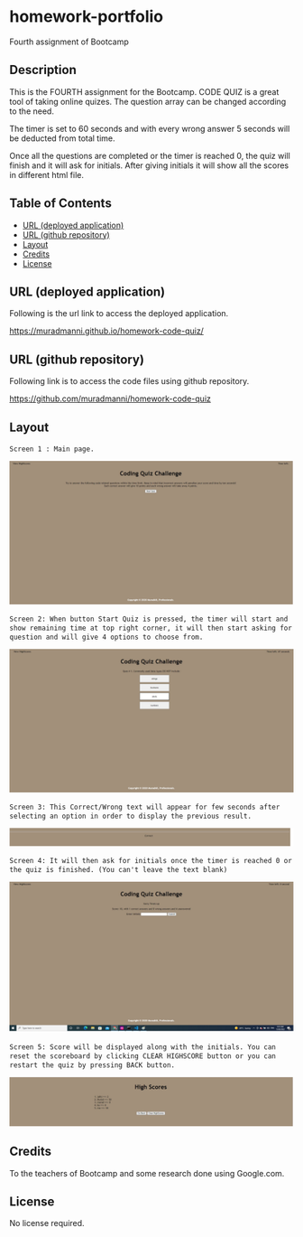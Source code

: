 
# homework-portfolio
Fourth assignment of Bootcamp

## Description

This is the FOURTH assignment for the Bootcamp. CODE QUIZ is a great tool of taking online quizes. The question array can be changed according to the need.

The timer is set to 60 seconds and with every wrong answer 5 seconds will be deducted from total time.

Once all the questions are completed or the timer is reached 0, the quiz will finish and it will ask for initials. After giving initials it will show all the scores in different html file.


## Table of Contents

- [URL (deployed application)](#url)
- [URL (github repository)](#urlrepo)
- [Layout](#layout)
- [Credits](#credits)
- [License](#license)

## URL (deployed application)<a name="url"></a>

Following is the url link to access the deployed application.

https://muradmanni.github.io/homework-code-quiz/


## URL (github repository)<a name="urlrepo"></a>

Following link is to access the code files using github repository.

https://github.com/muradmanni/homework-code-quiz


## Layout
    Screen 1 : Main page.
   ![screenshot of the webpage](Assets/images/screenshot1.jpg)

    Screen 2: When button Start Quiz is pressed, the timer will start and show remaining time at top right corner, it will then start asking for question and will give 4 options to choose from.
   ![screenshot of the webpage](Assets/images/screenshot2.jpg)
   
    Screen 3: This Correct/Wrong text will appear for few seconds after selecting an option in order to display the previous result.
   ![screenshot of the webpage](Assets/images/screenshot3.jpg)

    Screen 4: It will then ask for initials once the timer is reached 0 or the quiz is finished. (You can't leave the text blank)
   ![screenshot of the webpage](Assets/images/screenshot4.jpg)
    
    Screen 5: Score will be displayed along with the initials. You can reset the scoreboard by clicking CLEAR HIGHSCORE button or you can restart the quiz by pressing BACK button.
   ![screenshot of the webpage](Assets/images/screenshot5.jpg)

## Credits

To the teachers of Bootcamp and some research done using Google.com.

## License

No license required.